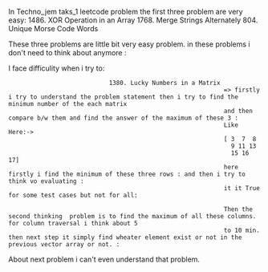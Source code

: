 In Techno_jem taks_1 leetcode problem the first three problem are very easy:
                                                                          1486. XOR Operation in an Array
                                                                          1768. Merge Strings Alternately
                                                                          804. Unique Morse Code Words
                                                                          
These three problems are little bit very easy problem. in these problems i don't need to think about anymore :

I face difficulity when i try to:
                                
                                1380. Lucky Numbers in a Matrix
                                                                => firstly i try to understand the problem statement then i try to find the minimum number of the each matrix
                                                                and then compare b/w them and find the answer of the maximum of these 3 :
                                                                Like Here:->
                                                                [ 3  7  8
                                                                  9 11 13
                                                                  15 16 17]
                                                                here firstly i find the minimum of these three rows : and then i try to think vo evaluating :
                                                                it it True for some test cases but not for all:
                                                                
                                                                Then the second thinking  problem is to find the maximum of all these columns. for column traversal i think about 5
                                                                to 10 min. then next step it simply find wheater element exist or not in the previous vector array or not. :
 About next problem i can't even understand that problem.






